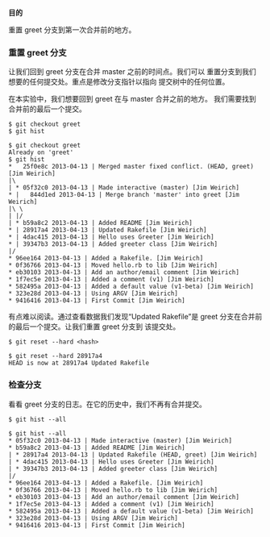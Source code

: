 
**目的**

重置 greet 分支到第一次合并前的地方。

### 重置 greet 分支

让我们回到 greet 分支在合并 master 之前的时间点。我们可以
重置分支到我们想要的任何提交处。重点是修改分支指针以指向
提交树中的任何位置。

在本实验中，我们想要回到 greet 在与 master 合并之前的地方。
我们需要找到合并前的最后一个提交。

```
$ git checkout greet
$ git hist
```

```
$ git checkout greet
Already on 'greet'
$ git hist
*   25f0e8c 2013-04-13 | Merged master fixed conflict. (HEAD, greet) [Jim Weirich]
|\  
| * 05f32c0 2013-04-13 | Made interactive (master) [Jim Weirich]
* |   844d1ed 2013-04-13 | Merge branch 'master' into greet [Jim Weirich]
|\ \  
| |/  
| * b59a8c2 2013-04-13 | Added README [Jim Weirich]
* | 28917a4 2013-04-13 | Updated Rakefile [Jim Weirich]
* | 4dac415 2013-04-13 | Hello uses Greeter [Jim Weirich]
* | 39347b3 2013-04-13 | Added greeter class [Jim Weirich]
|/  
* 96ee164 2013-04-13 | Added a Rakefile. [Jim Weirich]
* 0f36766 2013-04-13 | Moved hello.rb to lib [Jim Weirich]
* eb30103 2013-04-13 | Add an author/email comment [Jim Weirich]
* 1f7ec5e 2013-04-13 | Added a comment (v1) [Jim Weirich]
* 582495a 2013-04-13 | Added a default value (v1-beta) [Jim Weirich]
* 323e28d 2013-04-13 | Using ARGV [Jim Weirich]
* 9416416 2013-04-13 | First Commit [Jim Weirich]
```

有点难以阅读。通过查看数据我们发现“Updated Rakefile”是
greet 分支在合并前的最后一个提交。让我们重置 greet 分支到
该提交处。

```
$ git reset --hard <hash>
```

```
$ git reset --hard 28917a4
HEAD is now at 28917a4 Updated Rakefile
```

### 检查分支

看看 greet 分支的日志。在它的历史中，我们不再有合并提交。

```
$ git hist --all
```

```
$ git hist --all
* 05f32c0 2013-04-13 | Made interactive (master) [Jim Weirich]
* b59a8c2 2013-04-13 | Added README [Jim Weirich]
| * 28917a4 2013-04-13 | Updated Rakefile (HEAD, greet) [Jim Weirich]
| * 4dac415 2013-04-13 | Hello uses Greeter [Jim Weirich]
| * 39347b3 2013-04-13 | Added greeter class [Jim Weirich]
|/  
* 96ee164 2013-04-13 | Added a Rakefile. [Jim Weirich]
* 0f36766 2013-04-13 | Moved hello.rb to lib [Jim Weirich]
* eb30103 2013-04-13 | Add an author/email comment [Jim Weirich]
* 1f7ec5e 2013-04-13 | Added a comment (v1) [Jim Weirich]
* 582495a 2013-04-13 | Added a default value (v1-beta) [Jim Weirich]
* 323e28d 2013-04-13 | Using ARGV [Jim Weirich]
* 9416416 2013-04-13 | First Commit [Jim Weirich]
```
